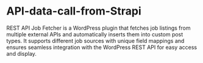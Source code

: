 # API-data-call-from-Strapi
REST API Job Fetcher is a WordPress plugin that fetches job listings from multiple external APIs and automatically inserts them into custom post types. It supports different job sources with unique field mappings and ensures seamless integration with the WordPress REST API for easy access and display.
